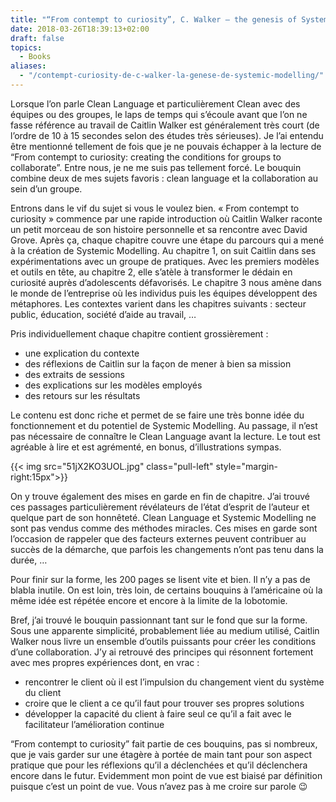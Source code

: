 ```yaml
---
title: "“From contempt to curiosity”, C. Walker – the genesis of Systemic Modelling"
date: 2018-03-26T18:39:13+02:00
draft: false
topics:
  - Books
aliases:
  - "/contempt-curiosity-de-c-walker-la-genese-de-systemic-modelling/"
---
```


Lorsque l’on parle Clean Language et particulièrement Clean avec des équipes ou des groupes, le laps de temps qui s’écoule avant que l’on ne fasse référence au travail de Caitlin Walker est généralement très court (de l’ordre de 10 à 15 secondes selon des études très sérieuses). Je l’ai entendu être mentionné tellement de fois que je ne pouvais échapper à la lecture de “From contempt to curiosity: creating the conditions for groups to collaborate”. Entre nous, je ne me suis pas tellement forcé. Le bouquin combine deux de mes sujets favoris : clean language et la collaboration au sein d’un groupe.

Entrons dans le vif du sujet si vous le voulez bien. « From contempt to curiosity » commence par une rapide introduction où Caitlin Walker raconte un petit morceau de son histoire personnelle et sa rencontre avec David Grove. Après ça, chaque chapitre couvre une étape du parcours qui a mené à la création de Systemic Modelling. Au chapitre 1, on suit Caitlin dans ses expérimentations avec un groupe de pratiques. Avec les premiers modèles et outils en tête, au chapitre 2, elle s’atèle à transformer le dédain en curiosité auprès d’adolescents défavorisés. Le chapitre 3 nous amène dans le monde de l’entreprise où les individus puis les équipes développent des métaphores. Les contextes varient dans les chapitres suivants : secteur public, éducation, société d’aide au travail, …

Pris individuellement chaque chapitre contient grossièrement :

- une explication du contexte
- des réflexions de Caitlin sur la façon de mener à bien sa mission
- des extraits de sessions
- des explications sur les modèles employés
- des retours sur les résultats

Le contenu est donc riche et permet de se faire une très bonne idée du fonctionnement et du potentiel de Systemic Modelling. Au passage, il n’est pas nécessaire de connaître le Clean Language avant la lecture. Le tout est agréable à lire et est agrémenté, en bonus, d’illustrations sympas.


{{< img src="51jX2KO3UOL.jpg" class="pull-left" style="margin-right:15px">}}

On y trouve également des mises en garde en fin de chapitre. J’ai trouvé ces passages particulièrement révélateurs de l’état d’esprit de l’auteur et quelque part de son honnêteté. Clean Language et Systemic Modelling ne sont pas vendus comme des méthodes miracles. Ces mises en garde sont l’occasion de rappeler que des facteurs externes peuvent contribuer au succès de la démarche, que parfois les changements n’ont pas tenu dans la durée, …

Pour finir sur la forme, les 200 pages se lisent vite et bien. Il n’y a pas de blabla inutile. On est loin, très loin, de certains bouquins à l’américaine où la même idée est répétée encore et encore à la limite de la lobotomie.

Bref, j’ai trouvé le bouquin passionnant tant sur le fond que sur la forme. Sous une apparente simplicité, probablement liée au medium utilisé, Caitlin Walker nous livre un ensemble d’outils puissants pour créer les conditions d’une collaboration. J’y ai retrouvé des principes qui résonnent fortement avec mes propres expériences dont, en vrac :

- rencontrer le client où il est
l’impulsion du changement vient du système du client
- croire que le client a ce qu’il faut pour trouver ses propres solutions
- développer la capacité du client à faire seul ce qu’il a fait avec le facilitateur
l’amélioration continue

“From contempt to curiosity” fait partie de ces bouquins, pas si nombreux, que je vais garder sur une étagère à portée de main tant pour son aspect pratique que pour les réflexions qu’il a déclenchées et qu’il déclenchera encore dans le futur. Evidemment mon point de vue est biaisé par définition puisque c’est un point de vue. Vous n’avez pas à me croire sur parole 😉
